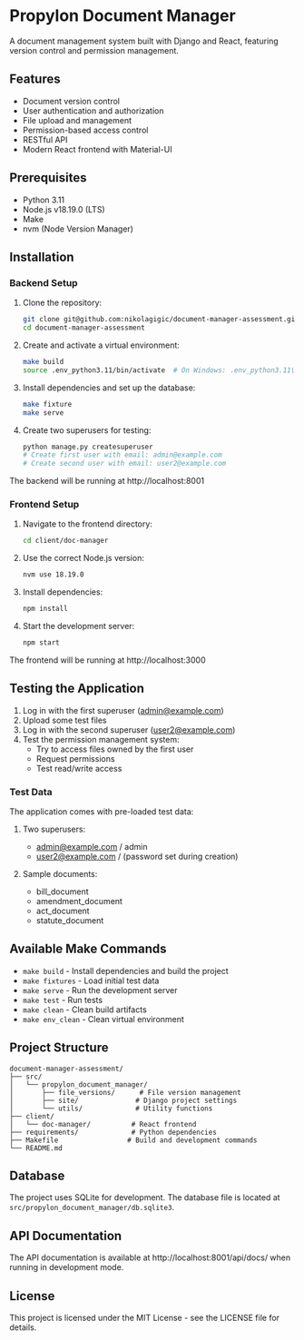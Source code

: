 # Propylon Document Manager

A document management system built with Django and React, featuring version control and permission management.

## Features

- Document version control
- User authentication and authorization
- File upload and management
- Permission-based access control
- RESTful API
- Modern React frontend with Material-UI

## Prerequisites

- Python 3.11
- Node.js v18.19.0 (LTS)
- Make
- nvm (Node Version Manager)

## Installation

### Backend Setup

1. Clone the repository:
   ```bash
   git clone git@github.com:nikolagigic/document-manager-assessment.git
   cd document-manager-assessment
   ```

2. Create and activate a virtual environment:
   ```bash
   make build
   source .env_python3.11/bin/activate  # On Windows: .env_python3.11\Scripts\activate
   ```

3. Install dependencies and set up the database:
   ```bash
   make fixture
   make serve
   ```

4. Create two superusers for testing:
   ```bash
   python manage.py createsuperuser
   # Create first user with email: admin@example.com
   # Create second user with email: user2@example.com
   ```

The backend will be running at http://localhost:8001

### Frontend Setup

1. Navigate to the frontend directory:
   ```bash
   cd client/doc-manager
   ```

2. Use the correct Node.js version:
   ```bash
   nvm use 18.19.0
   ```

3. Install dependencies:
   ```bash
   npm install
   ```

4. Start the development server:
   ```bash
   npm start
   ```

The frontend will be running at http://localhost:3000

## Testing the Application

1. Log in with the first superuser (admin@example.com)
2. Upload some test files
3. Log in with the second superuser (user2@example.com)
4. Test the permission management system:
   - Try to access files owned by the first user
   - Request permissions
   - Test read/write access

### Test Data

The application comes with pre-loaded test data:

1. Two superusers:
   - admin@example.com / admin
   - user2@example.com / (password set during creation)

2. Sample documents:
   - bill_document
   - amendment_document
   - act_document
   - statute_document

## Available Make Commands

- `make build` - Install dependencies and build the project
- `make fixtures` - Load initial test data
- `make serve` - Run the development server
- `make test` - Run tests
- `make clean` - Clean build artifacts
- `make env_clean` - Clean virtual environment

## Project Structure

```
document-manager-assessment/
├── src/
│   └── propylon_document_manager/
│       ├── file_versions/      # File version management
│       ├── site/              # Django project settings
│       └── utils/             # Utility functions
├── client/
│   └── doc-manager/          # React frontend
├── requirements/             # Python dependencies
├── Makefile                 # Build and development commands
└── README.md
```

## Database

The project uses SQLite for development. The database file is located at `src/propylon_document_manager/db.sqlite3`.

## API Documentation

The API documentation is available at http://localhost:8001/api/docs/ when running in development mode.

## License

This project is licensed under the MIT License - see the LICENSE file for details.
